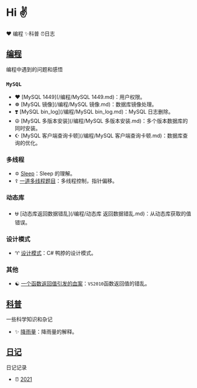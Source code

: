 # Hi ✌️  

❤️ 编程   ✨科普   ⏰日志



## [编程](/编程)

编程中遇到的问题和感悟

### `MySQL`

* ❤️   [MySQL 1449](/编程/MySQL 1449.md)：用户权限。
* ☸️    [MySQL 镜像](/编程/MySQL 镜像.md)：数据库镜像处理。
* ❣️     [MySQL bin_log](/编程/MySQL bin_log.md)：MySQL 日志删除。
* ☮️    [MySQL 多版本安装](/编程/MySQL 多版本安装.md)：多个版本数据库的同时安装。
* ☪️    [MySQL 客户端查询卡顿](/编程/MySQL 客户端查询卡顿.md)：数据库查询的优化。

### 多线程

*  ✡️   [Sleep](/编程/Sleep的理解.md)：Sleep 的理解。
*  ☦️   [一道多线程题目](/编程/一个多线程题.md)：多线程控制，指针偏移。

### 动态库

*  ⛎   [动态库返回数据错乱](/编程/动态库 返回数据错乱.md)：从动态库获取的值错误。



### 设计模式

*  ♈️   [设计模式](/编程/设计模式.md)：C# 鸭脖的设计模式。



### 其他

*  ☯️ [一个函数返回值引发的血案](/编程/一个函数返回值引发的血案.md)：`VS2010`函数返回值的错乱。





## [科普](/科普)

一些科学知识和杂记

*  ✨   [降雨量](/科普/降雨量.md)：降雨量的解释。





## [日记](/日记)

日记记录

*  ⏰ [2021](/日记/2021.md)










